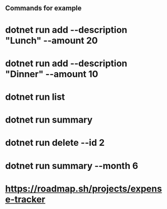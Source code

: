 ## Commands for example
# dotnet run add --description "Lunch" --amount 20
# dotnet run add --description "Dinner" --amount 10
# dotnet run list
# dotnet run summary
# dotnet run delete --id 2
# dotnet run summary --month 6   
# https://roadmap.sh/projects/expense-tracker
